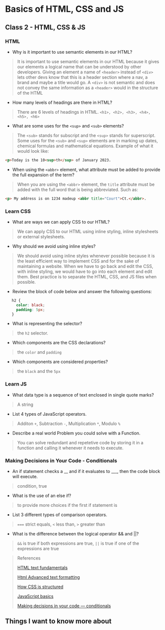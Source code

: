 # Basics of HTML, CSS and JS

## Class 2 - HTML, CSS & JS

### HTML
- Why is it important to use semantic elements in our HTML?
>It is important to use semantic elements in our HTML because it gives our elements a logical name that can be understood by other developers. Giving an element a name of `<header>` instead of `<div>` lets other devs know that this is a header section where a nav, a brand and maybe a title would go. A `<div>` is not semantic and does not convey the same information as a `<header>` would in the structure of the HTML

- How many levels of headings are there in HTML?
>There are 6 levels of headings in HTML. `<h1>, <h2>, <h3>, <h4>, <h5>, <h6>`

- What are some uses for the `<sup>` and `<sub>` elements?
>The `<sub>` stands for subscript and the `<sup>` stands for superscript. Some uses for the `<sub>` and `<sup>` elements are in marking up dates, chemical formulas and mathematical equations. 
>Example of what it would look like: 
```html
<p>Today is the 10<sup>th</sup> of January 2023.
```

- When using the `<abbr>` element, what attribute must be added to provide the full expansion of the term?
>When you are using the `<abbr>` element, the `title` attribute must be added with the full word that is being abbreviated. Such as:
```html
<p> My address is on 1234 madeup <abbr title="Court">Ct.</abbr>.
```


### Learn CSS
- What are ways we can apply CSS to our HTML?
>We can apply CSS to our HTML using inline styling, inline stylesheets or external stylesheets. 

- Why should we avoid using inline styles?
>We should avoid using inline styles whenever possible because it is the least efficient way to implement CSS and for the sake of maintaining a website. When we have to go back and edit the CSS, with inline styling, we would have to go into each element and edit them. Best practice is to separate the HTML, CSS, and JS files when possible.
- Review the block of code below and answer the following questions:
```css
   h2 {
     color: black;
     padding: 5px;
   }
```
- What is representing the selector?
>the `h2` selector.
- Which components are the CSS declarations?
>the `color` and `padding`
- Which components are considered properties?
>the `black` and the `5px`

### Learn JS
- What data type is a sequence of text enclosed in single quote marks?
>A string

- List 4 types of JavaScript operators.
>Additon `+`, Subtraction `-`, Multiplication `*`, Modulo `%`

- Describe a real world Problem you could solve with a Function.
>You can solve redundant and repetetive code by storing it in a function and calling it whenever it needs to execute.

### Making Decisions in Your Code - Conditionals

- An if statement checks a __ and if it evaluates to ___, then the code block will execute.
>condition, true
- What is the use of an else if?
>to provide more choices if the first if statement is 
- List 3 different types of comparison operators.
>`===` strict equals, `<` less than, `>` greater than
- What is the difference between the logical operator && and ||?
>`&&` is true if both expressions are true, `||` is true if one of the expressions are true

>References
>
>[HTML text fundamentals](https://developer.mozilla.org/en-US/docs/Learn/HTML/Introduction_to_HTML/HTML_text_fundamentals)
>
>[Html Advanced text formatting](https://developer.mozilla.org/en-US/docs/Learn/HTML/Introduction_to_HTML/Advanced_text_formatting)
>
>[How CSS is structured](https://developer.mozilla.org/en-US/docs/Learn/CSS/First_steps/How_CSS_is_structured)
>
>[JavaScript basics](https://developer.mozilla.org/en-US/docs/Learn/Getting_started_with_the_web/JavaScript_basics)
>
>[Making decisions in your code — conditionals](https://developer.mozilla.org/en-US/docs/Learn/JavaScript/Building_blocks/conditionals)

## Things I want to know more about